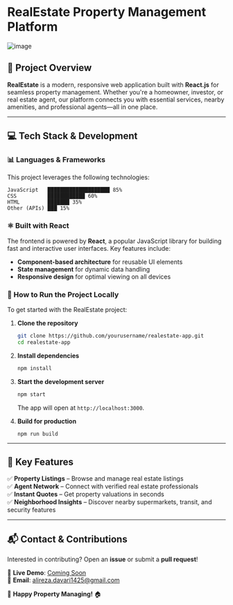 # RealEstate Property Management Platform  

![image](https://github.com/user-attachments/assets/0673fde4-eca0-4f4a-b05f-08279103eb12)

## 🚀 Project Overview  
**RealEstate** is a modern, responsive web application built with **React.js** for seamless property management. Whether you're a homeowner, investor, or real estate agent, our platform connects you with essential services, nearby amenities, and professional agents—all in one place.  

---

## 💻 Tech Stack & Development  

### 📊 Languages & Frameworks  
This project leverages the following technologies:  

```plaintext
JavaScript   ████████████████████ 85%  
CSS          ████████████ 60%  
HTML         ███████ 35%  
Other (APIs) ███ 15%  
```  

### ⚛️ Built with React  
The frontend is powered by **React**, a popular JavaScript library for building fast and interactive user interfaces. Key features include:  
- **Component-based architecture** for reusable UI elements  
- **State management** for dynamic data handling  
- **Responsive design** for optimal viewing on all devices  

### 🔧 How to Run the Project Locally  
To get started with the RealEstate project:  

1. **Clone the repository**  
   ```bash
   git clone https://github.com/yourusername/realestate-app.git
   cd realestate-app
   ```  

2. **Install dependencies**  
   ```bash
   npm install
   ```  

3. **Start the development server**  
   ```bash
   npm start
   ```  
   The app will open at `http://localhost:3000`.  

4. **Build for production**  
   ```bash
   npm run build
   ```  

---

## 🌟 Key Features  
✅ **Property Listings** – Browse and manage real estate listings  
✅ **Agent Network** – Connect with verified real estate professionals  
✅ **Instant Quotes** – Get property valuations in seconds  
✅ **Neighborhood Insights** – Discover nearby supermarkets, transit, and security features  

---

## 📬 Contact & Contributions  
Interested in contributing? Open an **issue** or submit a **pull request**!  

🔗 **Live Demo**: [Coming Soon](#)  
📧 **Email**: alireza.davari1425@gmail.com

🚀 **Happy Property Managing!** 🏠
